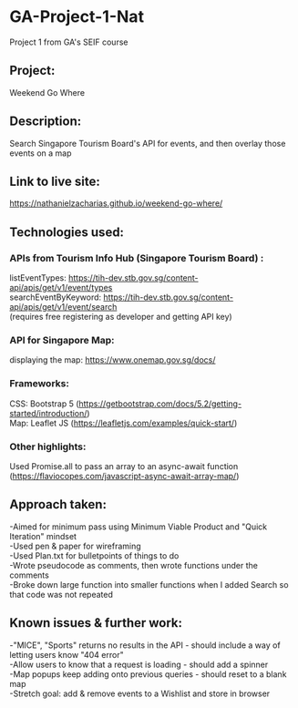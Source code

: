 # GA-Project-1-Nat
Project 1 from GA's SEIF course

## Project: 
Weekend Go Where

## Description:
Search Singapore Tourism Board's API for events, and then overlay those events on a map

## Link to live site:
https://nathanielzacharias.github.io/weekend-go-where/

## Technologies used:
### APIs from Tourism Info Hub (Singapore Tourism Board) :  
listEventTypes: https://tih-dev.stb.gov.sg/content-api/apis/get/v1/event/types   
searchEventByKeyword: https://tih-dev.stb.gov.sg/content-api/apis/get/v1/event/search   
(requires free registering as developer and getting API key)

### API for Singapore Map:
displaying the map: https://www.onemap.gov.sg/docs/

### Frameworks: 
CSS: Bootstrap 5 (https://getbootstrap.com/docs/5.2/getting-started/introduction/)   
Map: Leaflet JS (https://leafletjs.com/examples/quick-start/)

### Other highlights:
Used Promise.all to pass an array to an async-await function   
(https://flaviocopes.com/javascript-async-await-array-map/) 

## Approach taken:
-Aimed for minimum pass using Minimum Viable Product and "Quick Iteration" mindset   
-Used pen & paper for wireframing   
-Used Plan.txt for bulletpoints of things to do   
-Wrote pseudocode as comments, then wrote functions under the comments   
-Broke down large function into smaller functions when I added Search so that code was not repeated 

## Known issues & further work:
-"MICE", "Sports" returns no results in the API - should include a way of letting users know "404 error"   
-Allow users to know that a request is loading - should add a spinner   
-Map popups keep adding onto previous queries - should reset to a blank map   
-Stretch goal: add & remove events to a Wishlist and store in browser 
